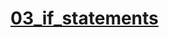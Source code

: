 # [03_if_statements](https://colab.research.google.com/drive/1SgMWAWfGB5rjWxe2dzc3nw8odn0CyOWW?authuser=1#scrollTo=SvtEBC0XsUt5)
